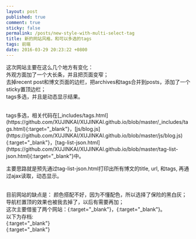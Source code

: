 ```yaml
---
layout: post
published: true
comment: true
sticky: false
permalink: /posts/new-style-with-multi-select-tag
title: 新的网站风格，和可以多选的tags
tags: 前端
date: 2016-03-29 20:23:22 +0800
---
```

这次网站主要在这么几个地方有变化：  
外观方面加了一个大长条，并且把页面变窄；  
去掉recent post和博文页面的边栏，把archives和tags合并到posts，添加了一个sticky置顶边栏；  
tags多选，并且是动态显示结果。  
<!--more-->

<br>
tags多选，相关代码在[_includes/tags.html](https://github.com/XUJINKAI/XUJINKAI.github.io/blob/master/_includes/tags.html){:target="_blank"}，[js/blog.js](https://github.com/XUJINKAI/XUJINKAI.github.io/blob/master/js/blog.js){:target="_blank"}，[tag-list-json.html](https://github.com/XUJINKAI/XUJINKAI.github.io/blob/master/tag-list-json.html){:target="_blank"}中。

主要思路就是预先通过tag-list-json.html打印出所有博文的title, url, 和tags, 再通过ajax读取，动态显示。

<br>
目前网站的缺点是：  
颜色搭配不好，因为不懂配色，所以选择了保险的黑白灰；  
导航栏置顶的效果也被我去掉了，以后有需要再加；

<br>
这次主要借鉴了两个网站：<http://note.rpsh.net/>{:target="_blank"}，<https://googleblog.blogspot.com/>{:target="_blank"}。

<br>
以下为存档:<br>
<https://jekyllrb.com/docs/home/>{:target="_blank"}<br>
<http://kramdown.gettalong.org/syntax.html>{:target="_blank"}<br>

